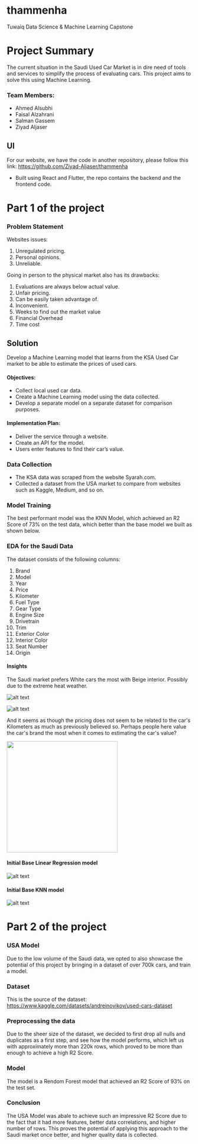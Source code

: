 # thammenha
Tuwaiq Data Science &amp; Machine Learning Capstone

# Project Summary

The current situation in the Saudi Used Car Market is in dire need of tools and services to simplify the process of evaluating cars. This project aims to solve this using Machine Learning.

### Team Members:

 - Ahmed Alsubhi
 - Faisal Alzahrani
 - Salman Gassem
 - Ziyad Aljaser

## UI
For our website, we have the code in another repository, please follow this link: https://github.com/Ziyad-Aljaser/thammenha

 - Built using React and Flutter, the repo contains the backend and the frontend code.

# Part 1 of the project

### Problem Statement
Websites issues:
 1. Unregulated pricing.
 2. Personal opinions.
 3. Unreliable.

Going in person to the physical market also has its drawbacks:

 1. Evaluations are always below actual value.
 2. Unfair pricing.
 3. Can be easily taken advantage of.
 4. Inconvenient.
 5. Weeks to find out the market value
 6. Financial Overhead
 7. Time cost

## Solution

Develop a Machine Learning model that learns from the KSA Used Car market to be able to estimate the prices of used cars.

#### Objectives:
 - Collect local used car data.
 - Create a Machine Learning model using the data collected.
 - Develop a separate model on a separate dataset for comparison purposes.

#### Implementation Plan:
 - Deliver the service through a website.
 - Create an API for the model.
 - Users enter features to find their car’s value.

### Data Collection

 - The KSA data was scraped from the website Syarah.com.
 - Collected a dataset from the USA market to compare from websites such as Kaggle, Medium, and so on.

### Model Training

The best performant model was the KNN Model, which achieved an R2 Score of 73% on the test data, which better than the base model we built as shown below.

### EDA for the Saudi Data

The dataset consists of the following columns:

1. Brand
2. Model
3. Year
4. Price
5. Kilometer
6. Fuel Type
7. Gear Type
8. Engine Size
9. Drivetrain
10. Trim
11. Exterior Color
12. Interior Color
13. Seat Number
14. Origin

#### Insights

The Saudi market prefers White cars the most with Beige interior. Possibly due to the extreme heat weather.

![alt text](ext_color.png)

![alt text](int_color.png)

And it seems as though the pricing does not seem to be related to the car's Kilometers as much as previously believed so. Perhaps people here value the car's brand the most when it comes to estimating the car's value?

<!-- ![alt text](corr.png) -->
<img src="corr.png" alt="" width="300"/>

#### Initial Base Linear Regression model

![alt text](LinearR.png)

#### Initial Base KNN model

![alt text](KNN.png)

# Part 2 of the project

### USA Model

Due to the low volume of the Saudi data, we opted to also showcase the potential of this project by bringing in a dataset of over 700k cars, and train a model.

### Dataset

This is the source of the dataset: https://www.kaggle.com/datasets/andreinovikov/used-cars-dataset

### Preprocessing the data

Due to the sheer size of the dataset, we decided to first drop all nulls and duplicates as a first step, and see how the model performs, which left us with approximately more than 220k rows, which proved to be more than enough to achieve a high R2 Score.

### Model

The model is a Rendom Forest model that achieved an R2 Score of 93% on the test set.

### Conclusion

The USA Model was abale to achieve such an impressive R2 Score due to the fact that it had more features, better data correlations, and higher number of rows. This proves the potential of applying this approach to the Saudi market once better, and higher quality data is collected.